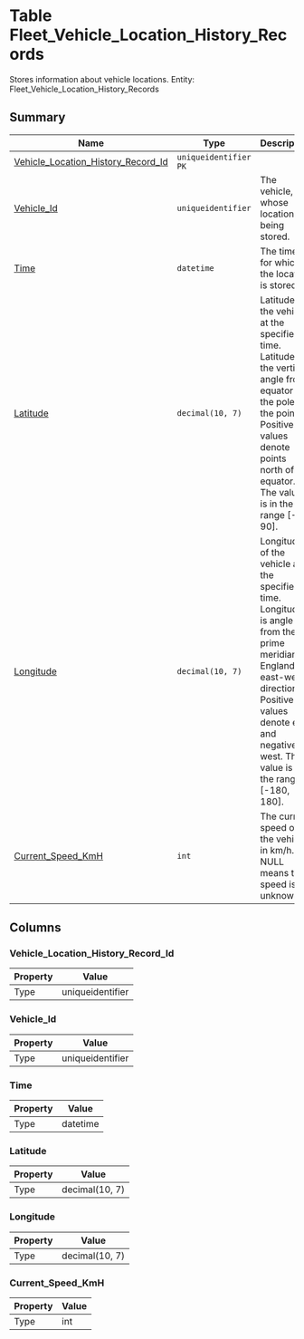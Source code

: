 # Table Fleet_Vehicle_Location_History_Records

Stores information about vehicle locations. Entity: Fleet_Vehicle_Location_History_Records

## Summary

| Name | Type | Description |
| - | - | --- |
|[Vehicle_Location_History_Record_Id](#vehicle_location_history_record_id)|`uniqueidentifier` `PK`||
|[Vehicle_Id](#vehicle_id)|`uniqueidentifier` |The vehicle, whose location is being stored.|
|[Time](#time)|`datetime` |The time, for which the location is stored.|
|[Latitude](#latitude)|`decimal(10, 7)` |Latitude of the vehicle at the specified time. Latitude is the vertical angle from equator to the pole of the point. Positive values denote points north of the equator. The value is in the range [-90, 90].|
|[Longitude](#longitude)|`decimal(10, 7)` |Longitude of the vehicle at the specified time. Longitude is angle from the prime meridian (in England) in east-west direction. Positive values denote east and negative - west. The value is in the range [-180, 180].|
|[Current_Speed_KmH](#current_speed_kmh)|`int` |The current speed of the vehicle in km/h. NULL means the speed is unknown.|

## Columns

### Vehicle_Location_History_Record_Id

| Property | Value |
| - | - |
|Type|uniqueidentifier|

### Vehicle_Id

| Property | Value |
| - | - |
|Type|uniqueidentifier|

### Time

| Property | Value |
| - | - |
|Type|datetime|

### Latitude

| Property | Value |
| - | - |
|Type|decimal(10, 7)|

### Longitude

| Property | Value |
| - | - |
|Type|decimal(10, 7)|

### Current_Speed_KmH

| Property | Value |
| - | - |
|Type|int|



